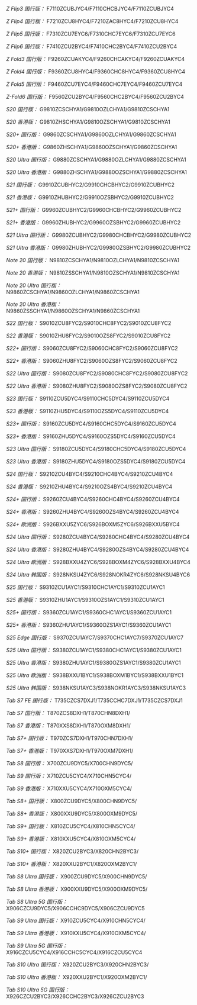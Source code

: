*Z Flip3 国行版：*
F7110ZCUBJYC4/F7110CHCBJYC4/F7110ZCUBJYC4

*Z Flip4 国行版：*
F7210ZCU8HYC4/F7210ZAC8HYC4/F7210ZCU8HYC4

*Z Flip5 国行版：*
F7310ZCU7EYC6/F7310CHC7EYC6/F7310ZCU7EYC6

*Z Flip6 国行版：*
F7410ZCU2BYC4/F7410CHC2BYC4/F7410ZCU2BYC4

*Z Fold3 国行版：*
F9260ZCUAKYC4/F9260CHCAKYC4/F9260ZCUAKYC4

*Z Fold4 国行版：*
F9360ZCU8HYC4/F9360CHC8HYC4/F9360ZCU8HYC4

*Z Fold5 国行版：*
F9460ZCU7EYC4/F9460CHC7EYC4/F9460ZCU7EYC4

*Z-Fold6 国行版：*
F9560ZCU2BYC4/F9560CHC2BYC4/F9560ZCU2BYC4

*S20 国行版：*
G9810ZCSCHYA1/G9810OZLCHYA1/G9810ZCSCHYA1

*S20 香港版：*
G9810ZHSCHYA1/G9810OZSCHYA1/G9810ZCSCHYA1

*S20+ 国行版：*
G9860ZCSCHYA1/G9860OZLCHYA1/G9860ZCSCHYA1

*S20+ 香港版：*
G9860ZHSCHYA1/G9860OZSCHYA1/G9860ZCSCHYA1

*S20 Ultra 国行版：*
G9880ZCSCHYA1/G9880OZLCHYA1/G9880ZCSCHYA1

*S20 Ultra 香港版：*
G9880ZHSCHYA1/G9880OZSCHYA1/G9880ZCSCHYA1

*S21 国行版：*
G9910ZCUBHYC2/G9910CHCBHYC2/G9910ZCUBHYC2

*S21 香港版：*
G9910ZHUBHYC2/G9910OZSBHYC2/G9910ZCUBHYC2

*S21+ 国行版：*
G9960ZCUBHYC2/G9960CHCBHYC2/G9960ZCUBHYC2

*S21+ 香港版：*
G9960ZHUBHYC2/G9960OZSBHYC2/G9960ZCUBHYC2

*S21 Ultra 国行版：*
G9980ZCUBHYC2/G9980CHCBHYC2/G9980ZCUBHYC2

*S21 Ultra 香港版：*
G9980ZHUBHYC2/G9980OZSBHYC2/G9980ZCUBHYC2

*Note 20 国行版：*
N9810ZCSCHYA1/N9810OZLCHYA1/N9810ZCSCHYA1

*Note 20 香港版：*
N9810ZSSCHYA1/N9810OZSCHYA1/N9810ZCSCHYA1

*Note 20 Ultra 国行版：*
N9860ZCSCHYA1/N9860OZLCHYA1/N9860ZCSCHYA1

*Note 20 Ultra 香港版：*
N9860ZSSCHYA1/N9860OZSCHYA1/N9860ZCSCHYA1

*S22 国行版：*
S9010ZCU8FYC2/S9010CHC8FYC2/S9010ZCU8FYC2

*S22 香港版：*
S9010ZHU8FYC2/S9010OZS8FYC2/S9010ZCU8FYC2

*S22+ 国行版：*
S9060ZCU8FYC2/S9060CHC8FYC2/S9060ZCU8FYC2

*S22+ 香港版：*
S9060ZHU8FYC2/S9060OZS8FYC2/S9060ZCU8FYC2

*S22 Ultra 国行版：*
S9080ZCU8FYC2/S9080CHC8FYC2/S9080ZCU8FYC2

*S22 Ultra 香港版：*
S9080ZHU8FYC2/S9080OZS8FYC2/S9080ZCU8FYC2

*S23 国行版：*
S9110ZCU5DYC4/S9110CHC5DYC4/S9110ZCU5DYC4

*S23 香港版：*
S9110ZHU5DYC4/S9110OZS5DYC4/S9110ZCU5DYC4

*S23+ 国行版：*
S9160ZCU5DYC4/S9160CHC5DYC4/S9160ZCU5DYC4

*S23+ 香港版：*
S9160ZHU5DYC4/S9160OZS5DYC4/S9160ZCU5DYC4

*S23 Ultra 国行版：*
S9180ZCU5DYC4/S9180CHC5DYC4/S9180ZCU5DYC4

*S23 Ultra 香港版：*
S9180ZHU5DYC4/S9180OZS5DYC4/S9180ZCU5DYC4

*S24 国行版：*
S9210ZCU4BYC4/S9210CHC4BYC4/S9210ZCU4BYC4

*S24 香港版：*
S9210ZHU4BYC4/S9210OZS4BYC4/S9210ZCU4BYC4

*S24+ 国行版：*
S9260ZCU4BYC4/S9260CHC4BYC4/S9260ZCU4BYC4

*S24+ 香港版：*
S9260ZHU4BYC4/S9260OZS4BYC4/S9260ZCU4BYC4

*S24+ 欧洲版：*
S926BXXU5ZYC6/S926BOXM5ZYC6/S926BXXU5BYC4

*S24 Ultra 国行版：*
S9280ZCU4BYC4/S9280CHC4BYC4/S9280ZCU4BYC4

*S24 Ultra 香港版：*
S9280ZHU4BYC4/S9280OZS4BYC4/S9280ZCU4BYC4

*S24 Ultra 欧洲版：*
S928BXXU4ZYC6/S928BOXM4ZYC6/S928BXXU4BYC4

*S24 Ultra 韩国版：*
S928NKSU4ZYC6/S928NOKR4ZYC6/S928NKSU4BYC6

*S25 国行版：*
S9310ZCU1AYC1/S9310CHC1AYC1/S9310ZCU1AYC1

*S25 香港版：*
S9310ZHU1AYC1/S9310OZS1AYC1/S9310ZCU1AYC1

*S25+ 国行版：*
S9360ZCU1AYC1/S9360CHC1AYC1/S9360ZCU1AYC1

*S25+ 香港版：*
S9360ZHU1AYC1/S9360OZS1AYC1/S9360ZCU1AYC1

*S25 Edge 国行版：*
S9370ZCU1AYC7/S9370CHC1AYC7/S9370ZCU1AYC7

*S25 Ultra 国行版：*
S9380ZCU1AYC1/S9380CHC1AYC1/S9380ZCU1AYC1

*S25 Ultra 香港版：*
S9380ZHU1AYC1/S9380OZS1AYC1/S9380ZCU1AYC1

*S25 Ultra 欧洲版：*
S938BXXU1BYC1/S938BOXM1BYC1/S938BXXU1BYC1

*S25 Ultra 韩国版：*
S938NKSU1AYC3/S938NOKR1AYC3/S938NKSU1AYC3

*Tab S7 FE 国行版：*
T735CZCS7DXJ1/T735CCHC7DXJ1/T735CZCS7DXJ1

*Tab S7 国行版：*
T870ZCS8DXH1/T870CHN8DXH1/

*Tab S7 香港版：*
T870XXS8DXH1/T870OXM8DXH1/

*Tab S7+ 国行版：*
T970ZCS7DXH1/T970CHN7DXH1/

*Tab S7+ 香港版：*
T970XXS7DXH1/T970OXM7DXH1/

*Tab S8 国行版：*
X700ZCU9DYC5/X700CHN9DYC5/

*Tab S9  国行版：*
X710ZCU5CYC4/X710CHN5CYC4/

*Tab S9  香港版：*
X710XXU5CYC4/X710OXM5CYC4/

*Tab S8+ 国行版：*
X800ZCU9DYC5/X800CHN9DYC5/

*Tab S8+ 香港版：*
X800XXU9DYC5/X800OXM9DYC5/

*Tab S9+ 国行版：*
X810ZCU5CYC4/X810CHN5CYC4/

*Tab S9+ 香港版：*
X810XXU5CYC4/X810OXM5CYC4/

*Tab S10+ 国行版：*
X820ZCU2BYC3/X820CHN2BYC3/

*Tab S10+ 香港版：*
X820XXU2BYC1/X820OXM2BYC1/

*Tab S8 Ultra 国行版：*
X900ZCU9DYC5/X900CHN9DYC5/

*Tab S8 Ultra 香港版：*
X900XXU9DYC5/X900OXM9DYC5/

*Tab S8 Ultra 5G 国行版：*
X906CZCU9DYC5/X906CCHC9DYC5/X906CZCU9DYC5

*Tab S9 Ultra 国行版：*
X910ZCU5CYC4/X910CHN5CYC4/

*Tab S9 Ultra 香港版：*
X910XXU5CYC4/X910OXM5CYC4/

*Tab S9 Ultra 5G 国行版：*
X916CZCU5CYC4/X916CCHC5CYC4/X916CZCU5CYC4

*Tab S10 Ultra 国行版：*
X920ZCU2BYC3/X920CHN2BYC3/

*Tab S10 Ultra 香港版：*
X920XXU2BYC1/X920OXM2BYC1/

*Tab S10 Ultra 5G 国行版：*
X926CZCU2BYC3/X926CCHC2BYC3/X926CZCU2BYC3


